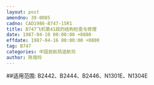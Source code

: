 ```yaml
---
layout: post
amendno: 39-0085
cadno: CAD1986-B747-15R1
title: B747飞机第41段的结构检查与修理
date: 1987-04-10 00:00:00 +0800
effdate: 1987-04-16 00:00:00 +0800
tag: B747
categories: 中国民航局适航司
author: 陈南玲
---
```


##适用范围:
B2442、B2444、B2446、N1301E、N1304E

